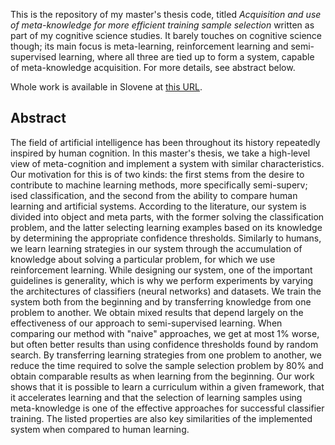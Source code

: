 This is the repository of my master's thesis code, titled *Acquisition and use of meta-knowledge for more efficient training sample selection* written as part of my cognitive science studies. It barely touches on cognitive science though; its main focus is meta-learning, reinforcement learning and semi-supervised learning, where all three are tied up to form a system, capable of meta-knowledge acquisition. For more details, see abstract below.

Whole work is available in Slovene at [this URL](http://pefprints.pef.uni-lj.si/6445/).

## Abstract

The field of artificial intelligence has been throughout its history repeatedly inspired by human cognition. In this master's thesis, we take a high-level view of meta-cognition and implement a system with similar characteristics. Our motivation for this is of two kinds: the first stems from the desire to contribute to machine learning methods, more specifically semi-superv; ised classification, and the second from the ability to compare human learning and artificial systems. According to the literature, our system is divided into object and meta parts, with the former solving the classification problem, and the latter selecting learning examples based on its knowledge by determining the appropriate confidence thresholds. Similarly to humans, we learn learning strategies in our system through the accumulation of knowledge about solving a particular problem, for which we use reinforcement learning. While designing our system, one of the important guidelines is generality, which is why we perform experiments by varying the architectures of classifiers (neural networks) and datasets. We train the system both from the beginning and by transferring knowledge from one problem to another. We obtain mixed results that depend largely on the effectiveness of our approach to semi-supervised learning. When comparing our method with "naive" approaches, we get at most 1% worse, but often better results than using confidence thresholds found by random search. By transferring learning strategies from one problem to another, we reduce the time required to solve the sample selection problem by 80% and obtain comparable results as when learning from the beginning. Our work shows that it is possible to learn a curriculum within a given framework, that it accelerates learning and that the selection of learning samples using meta-knowledge is one of the effective approaches for successful classifier training. The listed properties are also key similarities of the implemented system when compared to human learning.
